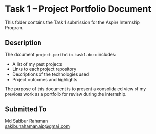 # Task 1 – Project Portfolio Document

This folder contains the Task 1 submission for the Aspire Internship Program.

## Description

The document `project-portfolio-task1.docx` includes:

- A list of my past projects
- Links to each project repository
- Descriptions of the technologies used
- Project outcomes and highlights

The purpose of this document is to present a consolidated view of my previous work as a portfolio for review during the internship.

## Submitted To

Md Sakibur Rahaman  
sakiburrahaman.aip@gmail.com
